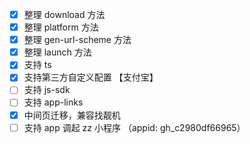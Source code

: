 - [x] 整理 download 方法
- [x] 整理 platform 方法
- [x] 整理 gen-url-scheme 方法
- [x] 整理 launch 方法
- [x] 支持 ts
- [x] 支持第三方自定义配置 【支付宝】
- [ ] 支持 js-sdk
- [ ] 支持 app-links
- [x] 中间页迁移，兼容找靓机
- [ ] 支持 app 调起 zz 小程序 （appid: gh_c2980df66965）
